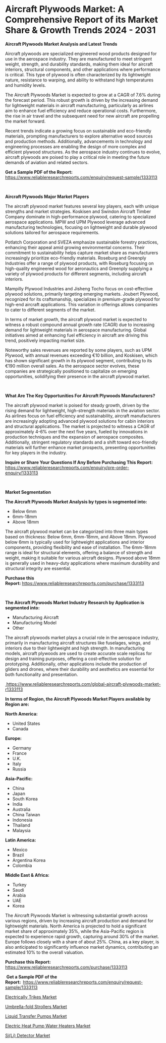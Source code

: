 <p><h1>Aircraft Plywoods Market: A Comprehensive Report of its Market Share & Growth Trends 2024 - 2031</h1></p><p><strong>Aircraft Plywoods Market Analysis and Latest Trends</strong></p>
<p><p>Aircraft plywoods are specialized engineered wood products designed for use in the aerospace industry. They are manufactured to meet stringent weight, strength, and durability standards, making them ideal for aircraft interiors, structural components, and other applications where performance is critical. This type of plywood is often characterized by its lightweight nature, resistance to warping, and ability to withstand high temperatures and humidity levels.</p><p>The Aircraft Plywoods Market is expected to grow at a CAGR of 7.6% during the forecast period. This robust growth is driven by the increasing demand for lightweight materials in aircraft manufacturing, particularly as airlines aim to enhance fuel efficiency and reduce operational costs. Furthermore, the rise in air travel and the subsequent need for new aircraft are propelling the market forward. </p><p>Recent trends indicate a growing focus on sustainable and eco-friendly materials, prompting manufacturers to explore alternative wood sources and production methods. Additionally, advancements in technology and engineering processes are enabling the design of more complex and efficient plywood structures. As the aerospace industry continues to evolve, aircraft plywoods are poised to play a critical role in meeting the future demands of aviation and related sectors.</p></p>
<p><strong>Get a Sample PDF of the Report:&nbsp;</strong> <a href="https://www.reliableresearchreports.com/enquiry/request-sample/1333113?utm_campaign=24&utm_medium=2&utm_source=Github&utm_content=ia&utm_term=01102024&utm_id=aircraft-plywoods">https://www.reliableresearchreports.com/enquiry/request-sample/1333113</a></p>
<p>&nbsp;</p>
<p><strong>Aircraft Plywoods Major Market Players</strong></p>
<p><p>The aircraft plywood market features several key players, each with unique strengths and market strategies. Koskisen and Swindon Aircraft Timber Company dominate in high-performance plywood, catering to specialized aerospace applications. MPW and UPM Plywood leverage advanced manufacturing technologies, focusing on lightweight and durable plywood solutions tailored for aerospace requirements.</p><p>Potlatch Corporation and SVEZA emphasize sustainable forestry practices, enhancing their appeal amid growing environmental concerns. Their commitment to sustainability helps capture market share as manufacturers increasingly prioritize eco-friendly materials. Roseburg and Greenply Industries offer a range of plywood products, with Roseburg focusing on high-quality engineered wood for aeronautics and Greenply supplying a variety of plywood products for different segments, including aircraft interiors.</p><p>Mampilly Plywood Industries and Jisheng Tocho focus on cost-effective plywood solutions, primarily targeting emerging markets. Joubert Plywood, recognized for its craftsmanship, specializes in premium-grade plywood for high-end aircraft applications. This variation in offerings allows companies to cater to different segments of the market.</p><p>In terms of market growth, the aircraft plywood market is expected to witness a robust compound annual growth rate (CAGR) due to increasing demand for lightweight materials in aerospace manufacturing. Global initiatives aimed at enhancing fuel efficiency in aircraft are driving this trend, positively impacting market size.</p><p>Noteworthy sales revenues are reported by some players, such as UPM Plywood, with annual revenues exceeding €10 billion, and Koskisen, which has shown significant growth in its plywood segment, contributing to its €190 million overall sales. As the aerospace sector evolves, these companies are strategically positioned to capitalize on emerging opportunities, solidifying their presence in the aircraft plywood market.</p></p>
<p>&nbsp;</p>
<p><strong>What Are The Key Opportunities For Aircraft Plywoods Manufacturers?</strong></p>
<p><p>The aircraft plywood market is poised for steady growth, driven by the rising demand for lightweight, high-strength materials in the aviation sector. As airlines focus on fuel efficiency and sustainability, aircraft manufacturers are increasingly adopting advanced plywood solutions for cabin interiors and structural applications. The market is projected to witness a CAGR of approximately 4-6% over the next five years, fueled by innovations in production techniques and the expansion of aerospace composites. Additionally, stringent regulatory standards and a shift toward eco-friendly materials will further enhance market prospects, presenting opportunities for key players in the industry.</p></p>
<p><strong>Inquire or Share Your Questions If Any Before Purchasing This Report:</strong> <a href="https://www.reliableresearchreports.com/enquiry/pre-order-enquiry/1333113?utm_campaign=24&utm_medium=2&utm_source=Github&utm_content=ia&utm_term=01102024&utm_id=aircraft-plywoods">https://www.reliableresearchreports.com/enquiry/pre-order-enquiry/1333113</a></p>
<p>&nbsp;</p>
<p><strong>Market Segmentation</strong></p>
<p><strong>The Aircraft Plywoods Market Analysis by types is segmented into:</strong></p>
<p><ul><li>Below 6mm</li><li>6mm-18mm</li><li>Above 18mm</li></ul></p>
<p><p>The aircraft plywood market can be categorized into three main types based on thickness: Below 6mm, 6mm-18mm, and Above 18mm. Plywood below 6mm is typically used for lightweight applications and interior components, providing flexibility and ease of installation. The 6mm-18mm range is ideal for structural elements, offering a balance of strength and weight, making it suitable for various aircraft designs. Plywood above 18mm is generally used in heavy-duty applications where maximum durability and structural integrity are essential.</p></p>
<p><strong>Purchase this Report:&nbsp;</strong><a href="https://www.reliableresearchreports.com/purchase/1333113?utm_campaign=24&utm_medium=2&utm_source=Github&utm_content=ia&utm_term=01102024&utm_id=aircraft-plywoods">https://www.reliableresearchreports.com/purchase/1333113</a></p>
<p>&nbsp;</p>
<p><strong>The Aircraft Plywoods Market Industry Research by Application is segmented into:</strong></p>
<p><ul><li>Manufacturing Aircraft</li><li>Manufacturing Model</li><li>Other</li></ul></p>
<p><p>The aircraft plywoods market plays a crucial role in the aerospace industry, primarily in manufacturing aircraft structures like fuselages, wings, and interiors due to their lightweight and high strength. In manufacturing models, aircraft plywoods are used to create accurate scale replicas for design and training purposes, offering a cost-effective solution for prototyping. Additionally, other applications include the production of gliders and drones, where their durability and aesthetics are essential for both functionality and presentation.</p></p>
<p><a href="https://www.reliableresearchreports.com/global-aircraft-plywoods-market-r1333113?utm_campaign=24&utm_medium=2&utm_source=Github&utm_content=ia&utm_term=01102024&utm_id=aircraft-plywoods">&nbsp;https://www.reliableresearchreports.com/global-aircraft-plywoods-market-r1333113</a></p>
<p><strong>In terms of Region, the Aircraft Plywoods Market Players available by Region are:</strong></p>
<p>
    <p> <strong> North America: </strong>
        <ul>
            <li>United States</li>
            <li>Canada</li>
        </ul>
        </p> 
    <p> <strong> Europe: </strong>
        <ul>
            <li>Germany</li>
            <li>France</li>
            <li>U.K.</li>
            <li>Italy</li>
            <li>Russia</li>
        </ul>
        </p> 
    <p> <strong> Asia-Pacific: </strong>
        <ul>
            <li>China</li>
            <li>Japan</li>
            <li>South Korea</li>
            <li>India</li>
            <li>Australia</li>
            <li>China Taiwan</li>
            <li>Indonesia</li>
            <li>Thailand</li>
            <li>Malaysia</li>
        </ul>
        </p> 
    <p> <strong> Latin America: </strong>
        <ul>
            <li>Mexico</li>
            <li>Brazil</li>
            <li>Argentina Korea</li>
            <li>Colombia</li>
        </ul>
        </p> 
    <p> <strong> Middle East & Africa: </strong>
        <ul>
            <li>Turkey</li>
            <li>Saudi</li>
            <li>Arabia</li>
            <li>UAE</li>
            <li>Korea</li>
        </ul>
    </p>
    </p>
<p><p>The Aircraft Plywoods Market is witnessing substantial growth across various regions, driven by increasing aircraft production and demand for lightweight materials. North America is projected to hold a significant market share of approximately 35%, while the Asia-Pacific region is expected to experience rapid growth, capturing around 30% of the market. Europe follows closely with a share of about 25%. China, as a key player, is also anticipated to significantly influence market dynamics, contributing an estimated 10% to the overall valuation.</p></p>
<p><strong>Purchase this Report: </strong><a href="https://www.reliableresearchreports.com/purchase/1333113?utm_campaign=24&utm_medium=2&utm_source=Github&utm_content=ia&utm_term=01102024&utm_id=aircraft-plywoods">https://www.reliableresearchreports.com/purchase/1333113</a></p>
<p>&nbsp;<strong>Get a Sample PDF of the Report:&nbsp;&nbsp;</strong><a href="https://www.reliableresearchreports.com/enquiry/request-sample/1333113?utm_campaign=24&utm_medium=2&utm_source=Github&utm_content=ia&utm_term=01102024&utm_id=aircraft-plywoods">https://www.reliableresearchreports.com/enquiry/request-sample/1333113</a></p>
<p><strong></strong></p>
<p><p><a href="https://github.com/NathanCarter327/Market-Research-Report-List-1/blob/main/electrically-trikes-market.md?utm_campaign=24&utm_medium=2&utm_source=Github&utm_content=ia&utm_term=01102024&utm_id=aircraft-plywoods">Electrically Trikes Market</a></p><p><a href="https://github.com/JosephineMcguire65/Market-Research-Report-List-1/blob/main/umbrella-fold-strollers-market.md?utm_campaign=24&utm_medium=2&utm_source=Github&utm_content=ia&utm_term=01102024&utm_id=aircraft-plywoods">Umbrella-fold Strollers Market</a></p><p><a href="https://www.linkedin.com/pulse/why-should-you-invest-liquid-transfer-pumps-market-trends-leading-6kr2c?utm_campaign=24&utm_medium=2&utm_source=Github&utm_content=ia&utm_term=01102024&utm_id=aircraft-plywoods">Liquid Transfer Pumps Market</a></p><p><a href="https://www.linkedin.com/pulse/analyzing-electric-heat-pump-water-heaters-market-dynamics-growth-lt6jc?utm_campaign=24&utm_medium=2&utm_source=Github&utm_content=ia&utm_term=01102024&utm_id=aircraft-plywoods">Electric Heat Pump Water Heaters Market</a></p><p><a href="https://issuu.com/reportprime-2/docs/sili-detector-market-size-2030.pptx_c96c767d694304?utm_campaign=24&utm_medium=2&utm_source=Github&utm_content=ia&utm_term=01102024&utm_id=aircraft-plywoods">Si(Li) Detector Market</a></p></p>